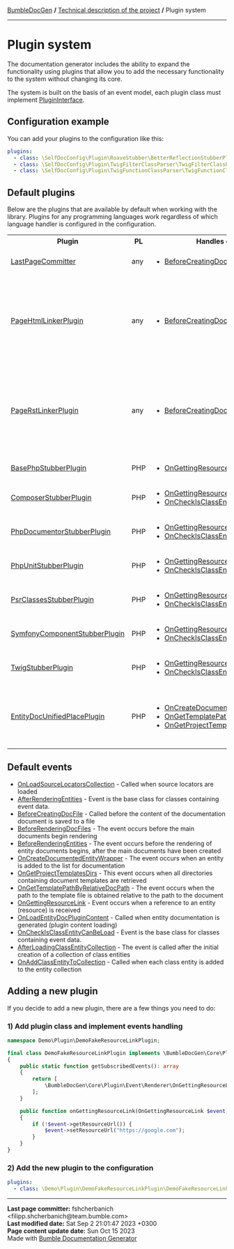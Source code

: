 <embed> <a href="/docs/README.md">BumbleDocGen</a> <b>/</b> <a href="/docs/tech/readme.md">Technical description of the project</a> <b>/</b> Plugin system<hr> </embed>

<embed> <h1>Plugin system</h1> </embed>

The documentation generator includes the ability to expand the functionality using plugins that allow you to add the necessary functionality to the system without changing its core.

The system is built on the basis of an event model, each plugin class must implement <a href="/docs/tech/4.pluginSystem/classes/PluginInterface.md">PluginInterface</a>.

<embed> <h2>Configuration example</h2> </embed>

You can add your plugins to the configuration like this:

```yaml
plugins:
  - class: \SelfDocConfig\Plugin\RoaveStubber\BetterReflectionStubberPlugin
  - class: \SelfDocConfig\Plugin\TwigFilterClassParser\TwigFilterClassParserPlugin
  - class: \SelfDocConfig\Plugin\TwigFunctionClassParser\TwigFunctionClassParserPlugin
```

<embed> <h2>Default plugins</h2> </embed>

Below are the plugins that are available by default when working with the library.
Plugins for any programming languages work regardless of which language handler is configured in the configuration.

<table>
    <tr>
        <th>Plugin</th>
        <th>PL</th>
        <th>Handles events</th>
        <th>Description</th>
    </tr>
    <tr>
        <td><a href='/docs/tech/4.pluginSystem/classes/LastPageCommitter.md'>LastPageCommitter</a></td>
        <td>any</td>
        <td>
            <ul>
                            <li><a href="/docs/tech/4.pluginSystem/classes/BeforeCreatingDocFile.md">BeforeCreatingDocFile</a></li>
                        </ul>
        </td>
        <td>Plugin for adding a block with information about the last commit and date of page update to the generated document</td>
    </tr>
    <tr>
        <td><a href='/docs/tech/4.pluginSystem/classes/PageHtmlLinkerPlugin.md'>PageHtmlLinkerPlugin</a></td>
        <td>any</td>
        <td>
            <ul>
                            <li><a href="/docs/tech/4.pluginSystem/classes/BeforeCreatingDocFile.md">BeforeCreatingDocFile</a></li>
                        </ul>
        </td>
        <td>Adds URLs to empty links in HTML format;
 Links may contain:
 1) Short entity name
 2) Full entity name
 3) Relative link to the entity file from the root directory of the project
 4) Page title ( title )
 5) Template key ( BreadcrumbsHelper::getTemplateLinkKey() )
 6) Relative reference to the entity document from the root directory of the documentation</td>
    </tr>
    <tr>
        <td><a href='/docs/tech/4.pluginSystem/classes/PageRstLinkerPlugin.md'>PageRstLinkerPlugin</a></td>
        <td>any</td>
        <td>
            <ul>
                            <li><a href="/docs/tech/4.pluginSystem/classes/BeforeCreatingDocFile.md">BeforeCreatingDocFile</a></li>
                        </ul>
        </td>
        <td>Adds URLs to empty links in rst format;
 Links may contain:
 1) Short entity name
 2) Full entity name
 3) Relative link to the entity file from the root directory of the project
 4) Page title ( title )
 5) Template key ( BreadcrumbsHelper::getTemplateLinkKey() )
 6) Relative reference to the entity document from the root directory of the documentation</td>
    </tr>
    <tr>
        <td><a href='/docs/tech/4.pluginSystem/classes/BasePhpStubberPlugin.md'>BasePhpStubberPlugin</a></td>
        <td>PHP</td>
        <td>
            <ul>
                            <li><a href="/docs/tech/4.pluginSystem/classes/OnGettingResourceLink.md">OnGettingResourceLink</a></li>
                        </ul>
        </td>
        <td>Adding links to type documentation and documentation of built-in PHP classes</td>
    </tr>
    <tr>
        <td><a href='/docs/tech/4.pluginSystem/classes/ComposerStubberPlugin.md'>ComposerStubberPlugin</a></td>
        <td>PHP</td>
        <td>
            <ul>
                            <li><a href="/docs/tech/4.pluginSystem/classes/OnGettingResourceLink.md">OnGettingResourceLink</a></li>
                            <li><a href="/docs/tech/4.pluginSystem/classes/OnCheckIsClassEntityCanBeLoad.md">OnCheckIsClassEntityCanBeLoad</a></li>
                        </ul>
        </td>
        <td>Adding links to the documentation of PHP classes in the \Composer namespace</td>
    </tr>
    <tr>
        <td><a href='/docs/tech/4.pluginSystem/classes/PhpDocumentorStubberPlugin.md'>PhpDocumentorStubberPlugin</a></td>
        <td>PHP</td>
        <td>
            <ul>
                            <li><a href="/docs/tech/4.pluginSystem/classes/OnGettingResourceLink.md">OnGettingResourceLink</a></li>
                            <li><a href="/docs/tech/4.pluginSystem/classes/OnCheckIsClassEntityCanBeLoad.md">OnCheckIsClassEntityCanBeLoad</a></li>
                        </ul>
        </td>
        <td>Adding links to the documentation of PHP classes in the \phpDocumentor namespace</td>
    </tr>
    <tr>
        <td><a href='/docs/tech/4.pluginSystem/classes/PhpUnitStubberPlugin.md'>PhpUnitStubberPlugin</a></td>
        <td>PHP</td>
        <td>
            <ul>
                            <li><a href="/docs/tech/4.pluginSystem/classes/OnGettingResourceLink.md">OnGettingResourceLink</a></li>
                            <li><a href="/docs/tech/4.pluginSystem/classes/OnCheckIsClassEntityCanBeLoad.md">OnCheckIsClassEntityCanBeLoad</a></li>
                        </ul>
        </td>
        <td>Adding links to the documentation of PHP classes in the \PHPUnit namespace</td>
    </tr>
    <tr>
        <td><a href='/docs/tech/4.pluginSystem/classes/PsrClassesStubberPlugin.md'>PsrClassesStubberPlugin</a></td>
        <td>PHP</td>
        <td>
            <ul>
                            <li><a href="/docs/tech/4.pluginSystem/classes/OnGettingResourceLink.md">OnGettingResourceLink</a></li>
                            <li><a href="/docs/tech/4.pluginSystem/classes/OnCheckIsClassEntityCanBeLoad.md">OnCheckIsClassEntityCanBeLoad</a></li>
                        </ul>
        </td>
        <td>Adding links to the documentation of PHP classes in the \Psr namespace</td>
    </tr>
    <tr>
        <td><a href='/docs/tech/4.pluginSystem/classes/SymfonyComponentStubberPlugin.md'>SymfonyComponentStubberPlugin</a></td>
        <td>PHP</td>
        <td>
            <ul>
                            <li><a href="/docs/tech/4.pluginSystem/classes/OnGettingResourceLink.md">OnGettingResourceLink</a></li>
                            <li><a href="/docs/tech/4.pluginSystem/classes/OnCheckIsClassEntityCanBeLoad.md">OnCheckIsClassEntityCanBeLoad</a></li>
                        </ul>
        </td>
        <td>Adding links to the documentation of PHP classes in the \Symfony\Component namespace</td>
    </tr>
    <tr>
        <td><a href='/docs/tech/4.pluginSystem/classes/TwigStubberPlugin.md'>TwigStubberPlugin</a></td>
        <td>PHP</td>
        <td>
            <ul>
                            <li><a href="/docs/tech/4.pluginSystem/classes/OnGettingResourceLink.md">OnGettingResourceLink</a></li>
                            <li><a href="/docs/tech/4.pluginSystem/classes/OnCheckIsClassEntityCanBeLoad.md">OnCheckIsClassEntityCanBeLoad</a></li>
                        </ul>
        </td>
        <td>Adding links to the documentation of PHP classes in the \Twig namespace</td>
    </tr>
    <tr>
        <td><a href='/docs/tech/4.pluginSystem/classes/EntityDocUnifiedPlacePlugin.md'>EntityDocUnifiedPlacePlugin</a></td>
        <td>PHP</td>
        <td>
            <ul>
                            <li><a href="/docs/tech/4.pluginSystem/classes/OnCreateDocumentedEntityWrapper.md">OnCreateDocumentedEntityWrapper</a></li>
                            <li><a href="/docs/tech/4.pluginSystem/classes/OnGetTemplatePathByRelativeDocPath.md">OnGetTemplatePathByRelativeDocPath</a></li>
                            <li><a href="/docs/tech/4.pluginSystem/classes/OnGetProjectTemplatesDirs.md">OnGetProjectTemplatesDirs</a></li>
                        </ul>
        </td>
        <td>This plugin changes the algorithm for saving entity documents. The standard system stores each file
in a directory next to the file where it was requested. This behavior changes and all documents are saved
in a separate directory structure, so they are not duplicated.</td>
    </tr>
</table>

<embed> <h2>Default events</h2> </embed>

<embed> <ul><li><a href='/docs/tech/4.pluginSystem/classes/OnLoadSourceLocatorsCollection.md'>OnLoadSourceLocatorsCollection</a> - Called when source locators are loaded</li><li><a href='/docs/tech/4.pluginSystem/classes/AfterRenderingEntities.md'>AfterRenderingEntities</a> - Event is the base class for classes containing event data.</li><li><a href='/docs/tech/4.pluginSystem/classes/BeforeCreatingDocFile.md'>BeforeCreatingDocFile</a> - Called before the content of the documentation document is saved to a file</li><li><a href='/docs/tech/4.pluginSystem/classes/BeforeRenderingDocFiles.md'>BeforeRenderingDocFiles</a> - The event occurs before the main documents begin rendering</li><li><a href='/docs/tech/4.pluginSystem/classes/BeforeRenderingEntities.md'>BeforeRenderingEntities</a> - The event occurs before the rendering of entity documents begins, after the main documents have been created</li><li><a href='/docs/tech/4.pluginSystem/classes/OnCreateDocumentedEntityWrapper.md'>OnCreateDocumentedEntityWrapper</a> - The event occurs when an entity is added to the list for documentation</li><li><a href='/docs/tech/4.pluginSystem/classes/OnGetProjectTemplatesDirs.md'>OnGetProjectTemplatesDirs</a> - This event occurs when all directories containing document templates are retrieved</li><li><a href='/docs/tech/4.pluginSystem/classes/OnGetTemplatePathByRelativeDocPath.md'>OnGetTemplatePathByRelativeDocPath</a> - The event occurs when the path to the template file is obtained relative to the path to the document</li><li><a href='/docs/tech/4.pluginSystem/classes/OnGettingResourceLink.md'>OnGettingResourceLink</a> - Event occurs when a reference to an entity (resource) is received</li><li><a href='/docs/tech/4.pluginSystem/classes/OnLoadEntityDocPluginContent.md'>OnLoadEntityDocPluginContent</a> - Called when entity documentation is generated (plugin content loading)</li><li><a href='/docs/tech/4.pluginSystem/classes/OnCheckIsClassEntityCanBeLoad.md'>OnCheckIsClassEntityCanBeLoad</a> - Event is the base class for classes containing event data.</li><li><a href='/docs/tech/4.pluginSystem/classes/AfterLoadingClassEntityCollection.md'>AfterLoadingClassEntityCollection</a> - The event is called after the initial creation of a collection of class entities</li><li><a href='/docs/tech/4.pluginSystem/classes/OnAddClassEntityToCollection.md'>OnAddClassEntityToCollection</a> - Called when each class entity is added to the entity collection</li></ul> </embed>

<embed> <h2>Adding a new plugin</h2> </embed>

If you decide to add a new plugin, there are a few things you need to do:

<embed> <h3>1) Add plugin class and implement events handling</h3> </embed>

```php
namespace Demo\Plugin\DemoFakeResourceLinkPlugin;

final class DemoFakeResourceLinkPlugin implements \BumbleDocGen\Core\Plugin\PluginInterface
{
    public static function getSubscribedEvents(): array
    {
        return [
            \BumbleDocGen\Core\Plugin\Event\Renderer\OnGettingResourceLink::class => 'onGettingResourceLink',
        ];
    }

    public function onGettingResourceLink(OnGettingResourceLink $event): void
    {
        if (!$event->getResourceUrl()) {
            $event->setResourceUrl("https://google.com");
        }
    }
}
```

<embed> <h3>2) Add the new plugin to the configuration</h3> </embed>

```yaml
plugins:
  - class: \Demo\Plugin\DemoFakeResourceLinkPlugin\DemoFakeResourceLinkPlugin
```


<div id='page_committer_info'>
<hr>
<b>Last page committer:</b> fshcherbanich &lt;filipp.shcherbanich@team.bumble.com&gt;<br><b>Last modified date:</b>   Sat Sep 2 21:01:47 2023 +0300<br><b>Page content update date:</b> Sun Oct 15 2023<br>Made with <a href='https://github.com/bumble-tech/bumble-doc-gen/blob/master/docs/README.md'>Bumble Documentation Generator</a></div>
